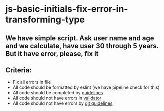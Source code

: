 # js-basic-initials-fix-error-in-transforming-type

## We have simple script. Ask user name and age and we calculate, have user 30 through 5 years. But it have error, please, fix it

## Criteria:

- Fix all errors in file
- All code should be formatted by eslint (we have pipeline check for this)
- All code should be completed by [guidelines](https://github.com/rammfall-code/guidelines/blob/main/JS.md)
- All code should not have errors in [validator](https://validator.w3.org/nu/)
- All code should not have errors by [git guidelines](https://github.com/rammfall-code/guidelines/blob/main/GIT.md)
